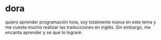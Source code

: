 # dora
quiero aprender programación
hola, soy totalmente nueva en este tema y me cuesta mucho realizar las traducciones en inglés. Sin embargo, me encanta aprender y se que lo lograré. 
